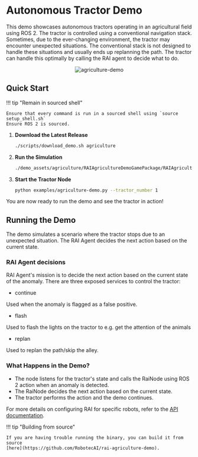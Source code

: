 # Autonomous Tractor Demo

This demo showcases autonomous tractors operating in an agricultural field using ROS 2. The tractor
is controlled using a conventional navigation stack. Sometimes, due to the ever-changing
environment, the tractor may encounter unexpected situations. The conventional stack is not designed
to handle these situations and usually ends up replanning the path. The tractor can handle this
optimally by calling the RAI agent to decide what to do.

<div style="text-align: center;"><img src="../../imgs/agriculture_demo.gif" alt="agriculture-demo"></div>

## Quick Start

!!! tip "Remain in sourced shell"

    Ensure that every command is run in a sourced shell using `source setup_shell.sh`
    Ensure ROS 2 is sourced.

1. **Download the Latest Release**

    ```bash
    ./scripts/download_demo.sh agriculture
    ```

2. **Run the Simulation**

    ```bash
    ./demo_assets/agriculture/RAIAgricultureDemoGamePackage/RAIAgricultureDemo.GameLauncher -bg_ConnectToAssetProcessor=0
    ```

3. **Start the Tractor Node**

    ```bash
    python examples/agriculture-demo.py --tractor_number 1
    ```

You are now ready to run the demo and see the tractor in action!

## Running the Demo

The demo simulates a scenario where the tractor stops due to an unexpected situation. The RAI Agent
decides the next action based on the current state.

### RAI Agent decisions

RAI Agent's mission is to decide the next action based on the current state of the anomaly. There
are three exposed services to control the tractor:

-   continue

Used when the anomaly is flagged as a false positive.

-   flash

Used to flash the lights on the tractor to e.g. get the attention of the animals

-   replan

Used to replan the path/skip the alley.

### What Happens in the Demo?

-   The node listens for the tractor's state and calls the RaiNode using ROS 2 action when an anomaly
    is detected.
-   The RaiNode decides the next action based on the current state.
-   The tractor performs the action and the demo continues.

For more details on configuring RAI for specific robots, refer to the
[API documentation](../API_documentation/overview.md).

!!! tip "Building from source"

    If you are having trouble running the binary, you can build it from source
    [here](https://github.com/RobotecAI/rai-agriculture-demo).
